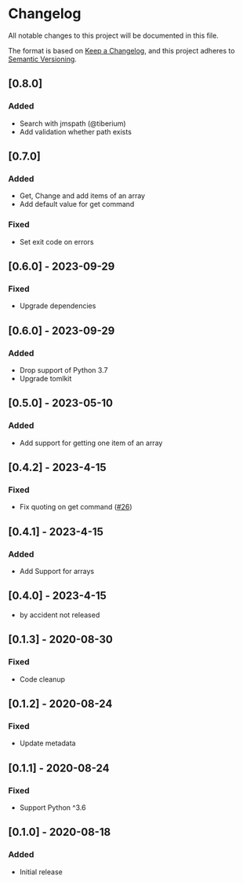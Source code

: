 # Changelog

All notable changes to this project will be documented in this file.

The format is based on [Keep a Changelog](https://keepachangelog.com/en/1.0.0/),
and this project adheres to [Semantic Versioning](https://semver.org/spec/v2.0.0.html).

## \[0.8.0\]

### Added

- Search with jmspath (@tiberium)
- Add validation whether path exists

## \[0.7.0\]

### Added

- Get, Change and add items of an array
- Add default value for get command

### Fixed

- Set exit code on errors

## \[0.6.0\] - 2023-09-29

### Fixed

- Upgrade dependencies

## \[0.6.0\] - 2023-09-29

### Added

- Drop support of Python 3.7
- Upgrade tomlkit

## \[0.5.0\] - 2023-05-10

### Added

- Add support for getting one item of an array

## \[0.4.2\] - 2023-4-15

### Fixed

- Fix quoting on get command ([#26](https://github.com/mrijken/toml-cli/issues/26))

## \[0.4.1\] - 2023-4-15

### Added

- Add Support for arrays

## \[0.4.0\] - 2023-4-15

- by accident not released

## \[0.1.3\] - 2020-08-30

### Fixed

- Code cleanup

## \[0.1.2\] - 2020-08-24

### Fixed

- Update metadata

## \[0.1.1\] - 2020-08-24

### Fixed

- Support Python ^3.6

## \[0.1.0\] - 2020-08-18

### Added

- Initial release
